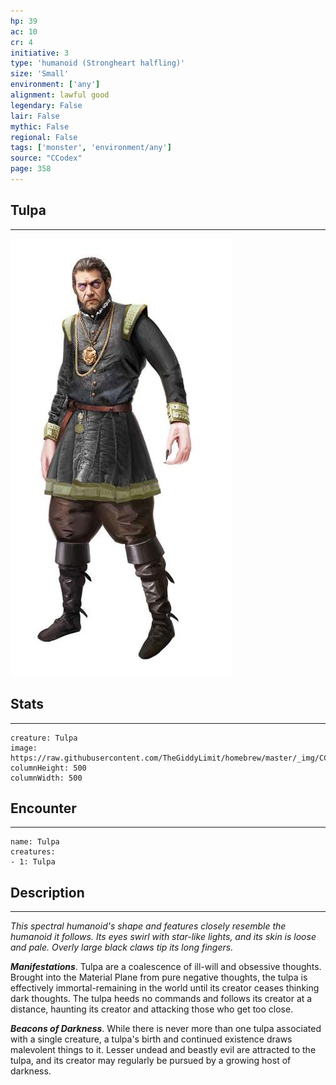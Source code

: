 ```yaml
---
hp: 39
ac: 10
cr: 4
initiative: 3
type: 'humanoid (Strongheart halfling)'    
size: 'Small'
environment: ['any']
alignment: lawful good
legendary: False
lair: False
mythic: False
regional: False
tags: ['monster', 'environment/any']
source: "CCodex"
page: 358
---
```


## Tulpa
---

![|600](https://raw.githubusercontent.com/TheGiddyLimit/homebrew/master/_img/CCodex/Tulpa.jpg)

## Stats
---

```statblock
creature: Tulpa
image: https://raw.githubusercontent.com/TheGiddyLimit/homebrew/master/_img/CCodex/tulpa_token.png
columnHeight: 500
columnWidth: 500
```

## Encounter
---

```encounter-table
name: Tulpa
creatures:
- 1: Tulpa
```

## Description
---
_This spectral humanoid's shape and features closely resemble the humanoid it follows. Its eyes swirl with star-like lights, and its skin is loose and pale. Overly large black claws tip its long fingers._

**_Manifestations_**. Tulpa are a coalescence of ill-will and obsessive thoughts. Brought into the Material Plane from pure negative thoughts, the tulpa is effectively immortal-remaining in the world until its creator ceases thinking dark thoughts. The tulpa heeds no commands and follows its creator at a distance, haunting its creator and attacking those who get too close. 

**_Beacons of Darkness_**. While there is never more than one tulpa associated with a single creature, a tulpa's birth and continued existence draws malevolent things to it. Lesser undead and beastly evil are attracted to the tulpa, and its creator may regularly be pursued by a growing host of darkness. 






